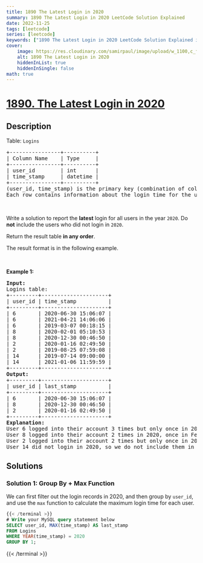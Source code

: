 ```yaml
---
title: 1890 The Latest Login in 2020
summary: 1890 The Latest Login in 2020 LeetCode Solution Explained
date: 2022-11-25
tags: [leetcode]
series: [leetcode]
keywords: ["1890 The Latest Login in 2020 LeetCode Solution Explained in all languages", "1890 The Latest Login in 2020", "LeetCode", "leetcode solution in Python3 C++ Java Go PHP Ruby Swift TypeScript Rust C# JavaScript C", "GeeksforGeeks", "InterviewBit", "Coding Ninjas", "HackerRank", "HackerEarth", "CodeChef", "TopCoder", "AlgoExpert", "freeCodeCamp", "Codeforces", "GitHub", "AtCoder", "Samir Paul"]
cover:
    image: https://res.cloudinary.com/samirpaul/image/upload/w_1100,c_fit,co_rgb:FFFFFF,l_text:Arial_75_bold:1890 The Latest Login in 2020 - Solution Explained/problem-solving.webp
    alt: 1890 The Latest Login in 2020
    hiddenInList: true
    hiddenInSingle: false
math: true
---
```



# [1890. The Latest Login in 2020](https://leetcode.com/problems/the-latest-login-in-2020)


## Description

<p>Table: <code>Logins</code></p>

<pre>
+----------------+----------+
| Column Name    | Type     |
+----------------+----------+
| user_id        | int      |
| time_stamp     | datetime |
+----------------+----------+
(user_id, time_stamp) is the primary key (combination of columns with unique values) for this table.
Each row contains information about the login time for the user with ID user_id.
</pre>

<p>&nbsp;</p>

<p>Write a solution to report the <strong>latest</strong> login for all users in the year <code>2020</code>. Do <strong>not</strong> include the users who did not login in <code>2020</code>.</p>

<p>Return the result table <strong>in any order</strong>.</p>

<p>The result format is in the following example.</p>

<p>&nbsp;</p>
<p><strong class="example">Example 1:</strong></p>

<pre>
<strong>Input:</strong> 
Logins table:
+---------+---------------------+
| user_id | time_stamp          |
+---------+---------------------+
| 6       | 2020-06-30 15:06:07 |
| 6       | 2021-04-21 14:06:06 |
| 6       | 2019-03-07 00:18:15 |
| 8       | 2020-02-01 05:10:53 |
| 8       | 2020-12-30 00:46:50 |
| 2       | 2020-01-16 02:49:50 |
| 2       | 2019-08-25 07:59:08 |
| 14      | 2019-07-14 09:00:00 |
| 14      | 2021-01-06 11:59:59 |
+---------+---------------------+
<strong>Output:</strong> 
+---------+---------------------+
| user_id | last_stamp          |
+---------+---------------------+
| 6       | 2020-06-30 15:06:07 |
| 8       | 2020-12-30 00:46:50 |
| 2       | 2020-01-16 02:49:50 |
+---------+---------------------+
<strong>Explanation:</strong> 
User 6 logged into their account 3 times but only once in 2020, so we include this login in the result table.
User 8 logged into their account 2 times in 2020, once in February and once in December. We include only the latest one (December) in the result table.
User 2 logged into their account 2 times but only once in 2020, so we include this login in the result table.
User 14 did not login in 2020, so we do not include them in the result table.
</pre>

## Solutions

### Solution 1: Group By + Max Function

We can first filter out the login records in 2020, and then group by `user_id`, and use the `max` function to calculate the maximum login time for each user.

<!-- tabs:start -->

```sql
{{< /terminal >}}
# Write your MySQL query statement below
SELECT user_id, MAX(time_stamp) AS last_stamp
FROM Logins
WHERE YEAR(time_stamp) = 2020
GROUP BY 1;
```
{{< /terminal >}}

<!-- tabs:end -->

<!-- end -->
